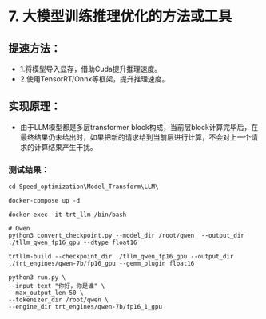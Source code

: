 # 7. 大模型训练推理优化的方法或工具

## 提速方法：
- 1.将模型导入显存，借助Cuda提升推理速度。
- 2.使用TensorRT/Onnx等框架，提升推理速度。

## 实现原理：
- 由于LLM模型都是多层transformer block构成，当前层block计算完毕后，在最终结果仍未给出时，如果把新的请求给到当前层进行计算，不会对上一个请求的计算结果产生干扰。

### 测试结果：
    cd Speed_optimization\Model_Transform\LLM\

    docker-compose up -d

    docker exec -it trt_llm /bin/bash 

    # Qwen
    python3 convert_checkpoint.py --model_dir /root/qwen  --output_dir ./tllm_qwen_fp16_gpu --dtype float16

    trtllm-build --checkpoint_dir ./tllm_qwen_fp16_gpu --output_dir ./trt_engines/qwen-7b/fp16_gpu --gemm_plugin float16

    python3 run.py \
    --input_text "你好，你是谁" \
    --max_output_len 50 \
    --tokenizer_dir /root/qwen \
    --engine_dir trt_engines/qwen-7b/fp16_1_gpu